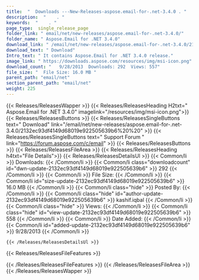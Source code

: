 ```yaml
---
title:  "  Downloads ---New-Releases-aspose.email-for-.net-3.4.0 . " 
description:  "    . " 
keywords:  "    . " 
page_type:  single_release_page
folder_link: " email/net/new-releases/aspose.email-for-.net-3.4.0/"
folder_name: " Aspose.Email for .NET 3.4.0"
download_link: " /email/net/new-releases/aspose.email-for-.net-3.4.0/2132ec93df4149d68019e922505639b6"
download_text: " Download"
Intro_text: " It contains Aspose.Email for .NET 3.4.0 release."
image_link: " https://downloads.aspose.com/resources/img/msi-icon.png"
download_count: "   9/28/2013  Downloads: 292  Views: 557"
file_size: "  File Size: 16.0 MB "
parent_path: "email/net"
section_parent_path: "email/net"
weight: 225 
---
```


{{< Releases/ReleasesWapper >}}
  {{< Releases/ReleasesHeading H2txt=" Aspose.Email for .NET 3.4.0" imagelink="/resources/img/msi-icon.png">}}
  {{< Releases/ReleasesButtons >}}
    {{< Releases/ReleasesSingleButtons text=" Download" link="/email/net/new-releases/aspose.email-for-.net-3.4.0/2132ec93df4149d68019e922505639b6%20%20" >}}
    {{< Releases/ReleasesSingleButtons text=" Support Forum " link="https://forum.aspose.com/c/email" >}}
  {{< Releases/ReleasesButtons >}}
  {{< Releases/ReleasesFileArea >}}
    {{< Releases/ReleasesHeading h4txt="File Details">}}
    {{< Releases/ReleasesDetailsUl >}}
            {{< Common/li  >}} Downloads: {{< /Common/li >}} 
      {{< Common/li class="downloadcount" id="dwn-update-2132ec93df4149d68019e922505639b6" >}} 292 {{< /Common/li >}} 
      {{< Common/li  >}} File Size: {{< /Common/li >}} 
      {{< Common/li id="size-update-2132ec93df4149d68019e922505639b6" >}} 16.0 MB {{< /Common/li >}} 
      {{< Common/li  class="hide" >}} Posted By: {{< /Common/li >}} 
      {{< Common/li class="hide" id="author-update-2132ec93df4149d68019e922505639b6" >}} kashif.iqbal {{< /Common/li >}} 
      {{< Common/li class="hide"  >}} Views: {{< /Common/li >}} 
      {{< Common/li class="hide" id="view-update-2132ec93df4149d68019e922505639b6" >}} 558 {{< /Common/li >}} 
      {{< Common/li  >}} Date Added: {{< /Common/li >}} 
      {{< Common/li id="added-update-2132ec93df4149d68019e922505639b6" >}} 9/28/2013 {{< /Common/li >}} 

    {{< /Releases/ReleasesDetailsUl >}}

  {{< Releases/ReleasesFileFeatures >}}
      
  {{< /Releases/ReleasesFileFeatures >}}
 {{< /Releases/ReleasesFileArea >}}
{{< /Releases/ReleasesWapper >}}



